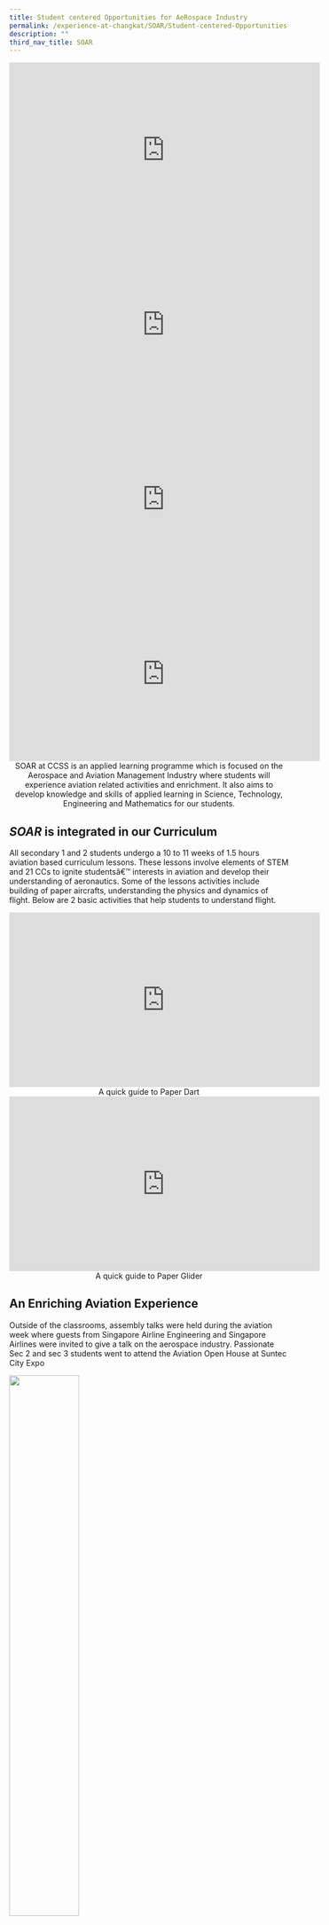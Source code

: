 ```yaml
---
title: Student centered Opportunities for AeRospace Industry
permalink: /experience-at-changkat/SOAR/Student-centered-Opportunities-for-AeRospace-Industry
description: ""
third_nav_title: SOAR
---
```

<iframe width="560" height="315" src="https://www.youtube.com/embed/-juulEaFrbs" title="YouTube video player" frameborder="0" allow="accelerometer; autoplay; clipboard-write; encrypted-media; gyroscope; picture-in-picture" allowfullscreen></iframe>

<iframe width="560" height="315" src="https://www.youtube.com/embed/m4SlXeXI260" title="YouTube video player" frameborder="0" allow="accelerometer; autoplay; clipboard-write; encrypted-media; gyroscope; picture-in-picture" allowfullscreen></iframe>

<iframe width="560" height="315" src="https://www.youtube.com/embed/ZSVVxGb5gZ0" title="YouTube video player" frameborder="0" allow="accelerometer; autoplay; clipboard-write; encrypted-media; gyroscope; picture-in-picture" allowfullscreen></iframe>

<iframe width="560" height="315" src="https://www.youtube.com/embed/PjF0Fsnbbhw" title="YouTube video player" frameborder="0" allow="accelerometer; autoplay; clipboard-write; encrypted-media; gyroscope; picture-in-picture" allowfullscreen></iframe>

<center>SOAR at CCSS is an applied learning programme which is focused on the Aerospace and Aviation Management Industry where students will experience aviation related activities and enrichment. It also aims to develop knowledge and skills of applied learning in Science, Technology, Engineering and Mathematics for our students.</center>

**_SOAR_** **is integrated in our Curriculum**
----------------------------------------------

All secondary 1 and 2 students undergo a 10 to 11 weeks of 1.5 hours aviation based curriculum lessons. These lessons involve elements of STEM and 21 CCs to ignite studentsâ€™ interests in aviation and develop their understanding of aeronautics. Some of the lessons activities include building of paper aircrafts, understanding the physics and dynamics of flight. Below are 2 basic activities that help students to understand flight.

<iframe width="560" height="315" src="https://www.youtube.com/embed/cK6dDTWCW58" title="YouTube video player" frameborder="0" allow="accelerometer; autoplay; clipboard-write; encrypted-media; gyroscope; picture-in-picture" allowfullscreen></iframe>

<center>A quick guide to Paper Dart</center>

<iframe width="560" height="315" src="https://www.youtube.com/embed/phWhg8703DI" title="YouTube video player" frameborder="0" allow="accelerometer; autoplay; clipboard-write; encrypted-media; gyroscope; picture-in-picture" allowfullscreen></iframe>

<center>A quick guide to Paper Glider</center>

**An Enriching Aviation Experience**
------------------------------------

Outside of the classrooms, assembly talks were held during the aviation week where guests from Singapore Airline Engineering and Singapore Airlines were invited to give a talk on the aerospace industry. Passionate Sec 2 and sec 3 students went to attend the Aviation Open House at Suntec City Expo

<img src="/images/Experience-1.jpeg" 
     style="width:50%">
<center>Assembly talk by SIA engineering Senior Vice president Mr Ivan Neo and SIA pilot Mr Shaun Neo</center>

<img src="/images/Experience-2-300x225.jpeg" 
     style="width:50%">
<center>Students visiting aviation open house</center>

Enriching the students further, students were selected and trained to take part in external competitions. For example, in the Aerochallenge at Ngee Ann Polytechnic,Â our secondary three Physics students, visited Temasek Polytechnic and ITE for their aerospace/aviation based enrichment workshop to learn more aviation related skills such as the designing of aircrafts.

In June 2016, the learning experience took students overseas to NASA in Houston together with Mr Melvin Ng, HOD/Science, and Mr Patrick Ang! The students also won awards for Excellence in Mission Design - Scientific Challenge and Commercial Presentation during this trip.

<img src="/images/Experience-3.jpeg" 
     style="width:50%;float:left"><img src="/images/Experience-4.jpeg" 
     style="width:50%">
<center>Check out more about the NASA trip to Houston and our Changkateer's experience from the video below!</center>

**Strong Partnerships with the Aviation Industries**
----------------------------------------------------

To have a more holistic programme, SOAR have partnerships with institute of higher learning such as Temasek Polytechnic and ITE. SOAR is also fortunate to have partners in the Aviation Industries such as CAAS, SIA and Rolls Royce. Visits to our partners such as Rolls Royce adds value to learning more about the aviation industries for both staff and students.  

<img src="/images/Exprience-5-300x224.jpeg" 
     style="width:50%">
<center>Learning Journey to Rolls-Royce</center>

<iframe width="560" height="315" src="https://www.youtube.com/embed/U9SgAXMNVbc" title="YouTube video player" frameborder="0" allow="accelerometer; autoplay; clipboard-write; encrypted-media; gyroscope; picture-in-picture" allowfullscreen></iframe>

<center>Our Changkateer conducting a reverse interview with Rolls-Royce Aerospace during The Singapore Airshow</center>

**Facilities to match the Aviation Experience**
-----------------------------------------------

Infrastructure was upgraded to match the demands of a unique Aviation Experience. Our school open our first ever ICT integrated ALP room to facilitate collaborative learning and develop 21 ccs in our students during the STEM based lessons.

<img src="/images/Experience-6-300x224.jpeg" 
     style="width:50%;float:left"><img src="/images/Experience-7-300x225.jpeg" 
     style="width:50%">
